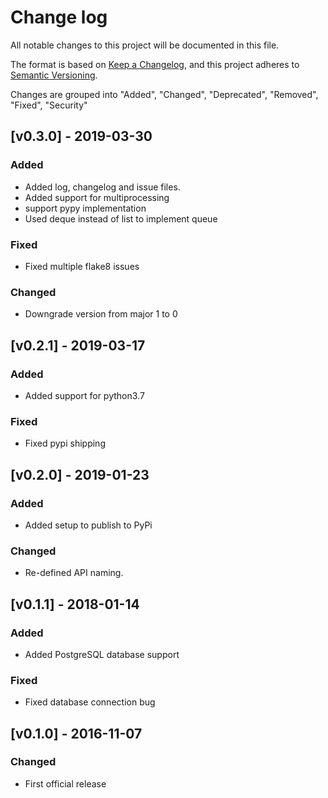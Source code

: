 # **Change log**

All notable changes to this project will be documented in this file.

The format is based on [Keep a Changelog](https://keepachangelog.com/en/1.0.0/), and this project adheres to [Semantic Versioning](https://semver.org/spec/v2.0.0.html).

Changes are grouped into "Added", "Changed", "Deprecated", "Removed", "Fixed", "Security"

## [v0.3.0] - 2019-03-30
### Added
- Added log, changelog and issue files.
- Added support for multiprocessing
- support pypy implementation
- Used deque instead of list to implement queue

### Fixed
- Fixed multiple flake8 issues

### Changed
- Downgrade version from major 1 to 0

## [v0.2.1] - 2019-03-17
### Added
- Added support for python3.7

### Fixed
- Fixed pypi shipping
	
## [v0.2.0] - 2019-01-23 
### Added
- Added setup to publish to PyPi

### Changed
- Re-defined API naming.

## [v0.1.1] - 2018-01-14
### Added
- Added PostgreSQL database support

### Fixed
- Fixed database connection bug

## [v0.1.0] - 2016-11-07
### Changed
- First official release
